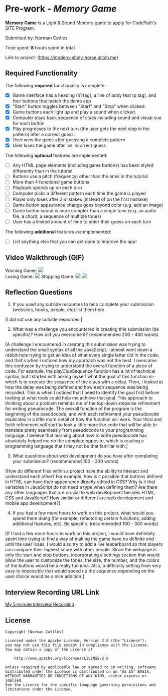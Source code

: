 # Pre-work - *Memory Game*

**Memory Game** is a Light & Sound Memory game to apply for CodePath's SITE Program. 

Submitted by: Norman Cattles

Time spent: **8** hours spent in total

Link to project: (https://modern-shiny-horse.glitch.me)

## Required Functionality

The following **required** functionality is complete:

* [x] Game interface has a heading (h1 tag), a line of body text (p tag), and four buttons that match the demo app
* [x] "Start" button toggles between "Start" and "Stop" when clicked. 
* [x] Game buttons each light up and play a sound when clicked. 
* [x] Computer plays back sequence of clues including sound and visual cue for each button
* [x] Play progresses to the next turn (the user gets the next step in the pattern) after a correct guess. 
* [x] User wins the game after guessing a complete pattern
* [x] User loses the game after an incorrect guess

The following **optional** features are implemented:

* [ ] Any HTML page elements (including game buttons) has been styled differently than in the tutorial
* [ ] Buttons use a pitch (frequency) other than the ones in the tutorial
* [ ] More than 4 functional game buttons
* [ ] Playback speeds up on each turn
* [ ] Computer picks a different pattern each time the game is played
* [ ] Player only loses after 3 mistakes (instead of on the first mistake)
* [ ] Game button appearance change goes beyond color (e.g. add an image)
* [ ] Game button sound is more complex than a single tone (e.g. an audio file, a chord, a sequence of multiple tones)
* [ ] User has a limited amount of time to enter their guess on each turn

The following **additional** features are implemented:

- [ ] List anything else that you can get done to improve the app!

## Video Walkthrough (GIF)

Winning Game:
![](http://g.recordit.co/gSlVv7dZPV.gif)  
Losing Game:
![](http://g.recordit.co/3zufI0X4No.gif) 
Stopping Game:
![](http://g.recordit.co/vQ8Z1dC88Z.gif) 
![](gif4-link-here)

## Reflection Questions
1. If you used any outside resources to help complete your submission (websites, books, people, etc) list them here. 

[I did not use any outside resources.]

2. What was a challenge you encountered in creating this submission (be specific)? How did you overcome it? (recommended 200 - 400 words) 

[A challenge I encountered in creating this submission was trying to understand the small syntax of all the JavaScript. I almost went down a rabbit-hole trying to get an idea of what every single letter did in the code; and that's when I noticed how my approach was not the best. I overcame this confusion by trying to understand the overall function of a piece of code. For example, the playClueSequence function has a lot of technical syntax, but I started with asking myself what the goal of this function is- which is to execute the sequence of the clues with a delay. Then, I looked at how the delay was being defined and how each sequence was being recorded. This is when I noticed that I need to identify the goal first before looking at what tools could help me achieve that goal. This approach to thinking about a problem reminds me of the top-down stepwise refinement for writing pseudocode. The overall function of the program is the beginning of the pseudocode, and with each refinement your pseudocode explicates in a little more detail of how the function will work. Your third and forth refinement will start to look a little more like code that will be able to translate pretty seamlessly from pseudocode to your programming language. I believe that learning about how to write pseudocode has absolutely helped me do the complete opposite, which is reading a programming language that I may not be that familiar with.]

3. What questions about web development do you have after completing your submission? (recommended 100 - 300 words) 

[How do different files within a project have the ability to interact and understand each other? For example, how is it possible that buttons defined in HTML can have their appearance directly edited in CSS? Why is it that variables in JavaScript do not need a type when defining them? Are there any other languages that are crucial to web development besides HTML, CSS and JavaScript? How similar or different are web development and mobile app development?]

4. If you had a few more hours to work on this project, what would you spend them doing (for example: refactoring certain functions, adding additional features, etc). Be specific. (recommended 100 - 300 words) 

[If I had a few more hours to work on this project, I would have definitely spent time trying to find a way of making the game have no definite end until the user loses. I would also try to add a live leaderboard so that players can compare their highest score with other people. Since the webpage is only the start and stop buttons, incorporating a settings section that would allow the user to customize the tones, the size, the number, and the colors of the buttons would be a really fun idea. Also, a difficulty setting from very easy to impossible that would speed up the sequence depending on the user choice would be a nice addition.]



## Interview Recording URL Link

[My 5-minute Interview Recording](https://www.youtube.com/watch?v=ht3e-lBOtiQ)


## License

    Copyright [Norman Cattles]

    Licensed under the Apache License, Version 2.0 (the "License");
    you may not use this file except in compliance with the License.
    You may obtain a copy of the License at

        http://www.apache.org/licenses/LICENSE-2.0

    Unless required by applicable law or agreed to in writing, software
    distributed under the License is distributed on an "AS IS" BASIS,
    WITHOUT WARRANTIES OR CONDITIONS OF ANY KIND, either express or implied.
    See the License for the specific language governing permissions and
    limitations under the License.
